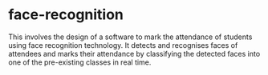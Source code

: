 # face-recognition
This involves the design of a software to mark the attendance of students
using face recognition technology. It detects and recognises faces of attendees and
marks their attendance by classifying the detected faces into one of the pre-existing
classes in real time.
